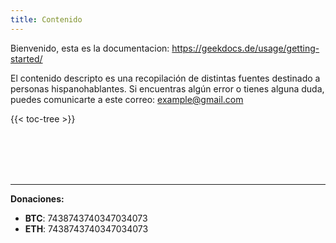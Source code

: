 ```yaml
---
title: Contenido
---
```


Bienvenido, esta es la documentacion: https://geekdocs.de/usage/getting-started/

El contenido descripto es una recopilación de distintas fuentes destinado a personas hispanohablantes. Si encuentras algún error o tienes alguna duda, puedes comunicarte a este correo: example@gmail.com


<!-- spellchecker-disable -->

{{< toc-tree >}}

<!-- spellchecker-enable -->

<br>
<br>
<br>
<br>

---

<b>Donaciones:</b>
- <b>BTC</b>: 7438743740347034073
- <b>ETH</b>: 7438743740347034073
